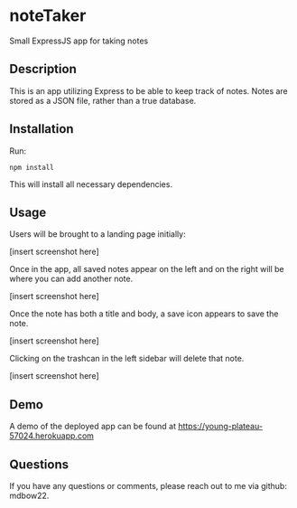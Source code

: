 # noteTaker
Small ExpressJS app for taking notes

## Description

This is an app utilizing Express to be able to keep track of notes. Notes are stored as a JSON file, rather than a true database.

## Installation

Run:

    npm install

This will install all necessary dependencies.

## Usage

Users will be brought to a landing page initially:

[insert screenshot here]

Once in the app, all saved notes appear on the left and on the right will be where you can add another note.

[insert screenshot here]

Once the note has both a title and body, a save icon appears to save the note.

[insert screenshot here]

Clicking on the trashcan in the left sidebar will delete that note.

[insert screenshot here]

## Demo

A demo of the deployed app can be found at https://young-plateau-57024.herokuapp.com

## Questions

If you have any questions or comments, please reach out to me via github: mdbow22.